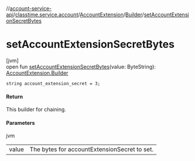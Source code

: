 //[account-service-api](../../../../index.md)/[classtime.service.account](../../index.md)/[AccountExtension](../index.md)/[Builder](index.md)/[setAccountExtensionSecretBytes](set-account-extension-secret-bytes.md)

# setAccountExtensionSecretBytes

[jvm]\
open fun [setAccountExtensionSecretBytes](set-account-extension-secret-bytes.md)(value: ByteString): [AccountExtension.Builder](index.md)

`string account_extension_secret = 3;`

#### Return

This builder for chaining.

#### Parameters

jvm

| | |
|---|---|
| value | The bytes for accountExtensionSecret to set. |
